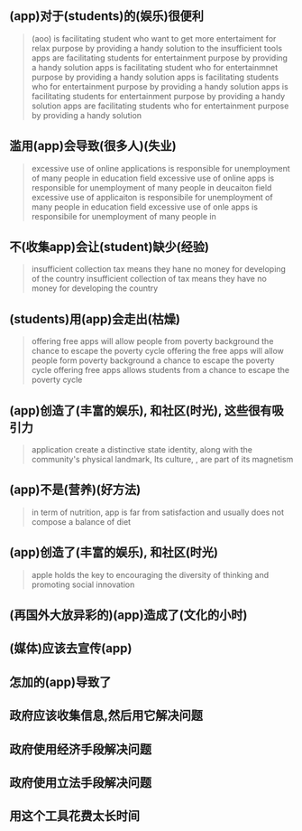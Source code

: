 ## (app)对于(students)的(娱乐)很便利
> (aoo) is facilitating student who want to get more entertaiment for relax purpose by providing a handy solution to the insufficient tools
> apps are facilitating students for entertainment purpose by providing a handy solution
> apps is facilitating student who for entertainmnet purpose by providing a handy solution
> apps is facilitating students who for entertainment purpose by providing a handy solution
> apps is facilitating students for entertainment purpose by providing a handy solution
> apps are facilitating students who for entertainment purpose by providing a handy solution

## 滥用(app)会导致(很多人)(失业)
> excessive use of online applications is responsible for unemployment of many people in education field
> excessive use of online apps is responsible for unemployment of many people in deucaiton field
> excessive use of applicaiton is responsibile for unemployment of many people in education field
> excessive use of onle apps is responsibile for unemployment of many people in 
## 不(收集app)会让(student)缺少(经验)
> insufficient collection tax means they hane no money for developing of the country
> insufficient collection of tax means they have no money for developing the country
## (students)用(app)会走出(枯燥)
> offering free apps will allow people from poverty background  the chance to escape the poverty cycle
> offering the free apps will allow people form poverty background a chance to escape the poverty cycle
> offering free apps allows students from a chance to escape the poverty cycle 
## (app)创造了(丰富的娱乐), 和社区(时光), 这些很有吸引力
> application create a distinctive state identity, along with the community's physical landmark, Its culture, , are part of its magnetism
> 
## (app)不是(营养)(好方法)
> in term of nutrition, app is far from satisfaction and usually does not compose a balance of diet

## (app)创造了(丰富的娱乐), 和社区(时光)
> apple holds the key to encouraging the diversity of thinking and promoting social innovation
## (再国外大放异彩的)(app)造成了(文化的小时)

## (媒体)应该去宣传(app)

## 怎加的(app)导致了

## 政府应该收集信息,然后用它解决问题

## 政府使用经济手段解决问题

## 政府使用立法手段解决问题

## 用这个工具花费太长时间